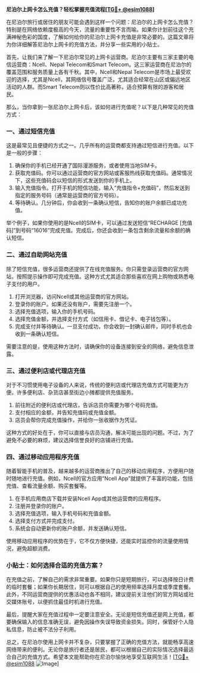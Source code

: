 **尼泊尔上网卡怎么充值？轻松掌握充值流程[[TG💪+ @esim1088](https://t.me/s/esim1088)]**

在尼泊尔旅行或居住的朋友可能会遇到这样一个问题：尼泊尔的上网卡怎么充值？特别是在网络依赖度极高的今天，流量的重要性不言而喻。如果你计划前往这个充满神秘色彩的国度，了解如何给你的尼泊尔上网卡充值是非常必要的。这篇文章将为你详细解答尼泊尔上网卡的充值方法，并分享一些实用的小贴士。

首先，让我们来了解一下尼泊尔常见的上网卡运营商。尼泊尔主要有三家主要的电信运营商：Ncell、Nepal Telecom和Smart Telecom。这三家运营商在尼泊尔的覆盖范围和服务质量上各有千秋。其中，Ncell和Nepal Telecom是市场上最受欢迎的选择，尤其是Ncell，其网络信号覆盖广泛，尤其适合经常在山区或偏远地区活动的人群。而Smart Telecom则以性价比高著称，适合预算有限的游客和居民。

那么，当你拿到一张尼泊尔上网卡后，该如何进行充值呢？以下是几种常见的充值方式：

### 一、通过短信充值

这是最常见且便捷的方式之一。几乎所有的运营商都支持通过短信进行充值。以下是一般的步骤：

1. 确保你的手机已经开通了国际漫游服务，或者使用当地SIM卡。
2. 获取充值码。你可以通过运营商的官方网站或客服热线获取充值码。通常情况下，这些充值码会以短信的形式发送到你的手机上。
3. 输入充值指令。打开手机的短信功能，输入“充值指令+充值码”，然后发送到指定的服务号码（通常是运营商的官方号码）。
4. 等待确认。几分钟后，你会收到一条确认短信，告知你的账户余额已成功充值。

举个例子，如果你使用的是Ncell的SIM卡，可以通过发送短信“RECHARGE [充值码]”到号码“16016”完成充值。完成后，你还会收到一条包含剩余流量和余额的确认短信。

### 二、通过自助网站充值

除了短信充值，很多运营商还提供了在线充值服务。你只需登录运营商的官方网站，按照提示操作即可完成充值。这种方式尤其适合那些喜欢在网上购物或熟悉电子支付的用户。

1. 打开浏览器，访问Ncell或其他运营商的官方网站。
2. 登录你的账户。如果还没有账户，需要先注册一个。
3. 选择充值选项，输入你的手机号码。
4. 选择充值金额，并选择支付方式（如信用卡、借记卡、电子钱包等）。
5. 完成支付并等待确认。一旦支付成功，你会收到一封确认邮件，同时手机也会收到一条确认短信。

需要注意的是，使用这种方法时，请确保你的设备连接到安全的网络，避免信息泄露。

### 三、通过便利店或代理店充值

对于不习惯使用电子设备的人来说，传统的便利店或代理店充值方式可能更为方便。许多便利店、杂货店甚至街边小摊都提供充值服务。

1. 前往附近的便利店或代理店，告诉店员你需要为哪个号码充值。
2. 支付相应的金额，并告知充值码或充值金额。
3. 店员会帮你完成充值操作，并给你一张收据作为凭证。

这种方式的好处在于，你可以直接与店员沟通，解决可能出现的问题。不过，为了避免不必要的麻烦，建议选择信誉良好的店铺进行充值。

### 四、通过移动应用程序充值

随着智能手机的普及，越来越多的运营商推出了自己的移动应用程序，方便用户随时随地进行充值。例如，Ncell的官方应用“Ncell App”就提供了丰富的功能，包括充值、查看流量余额、购买套餐等。

1. 在手机应用商店下载并安装Ncell App或其他运营商的应用程序。
2. 注册并登录你的账户。
3. 选择充值选项，输入手机号码和充值金额。
4. 选择支付方式并完成支付。
5. 系统会自动更新你的账户余额，并发送确认短信。

使用移动应用程序的优势在于，它不仅方便快捷，还能实时监控你的流量使用情况，避免超额消费。

### 小贴士：如何选择合适的充值方案？

在充值之前，了解自己的需求非常重要。如果你只是短期旅行，可以选择按日计费的临时套餐；如果你长期居住，则可以根据自己的使用频率选择月度或季度套餐。此外，不同运营商提供的优惠活动也各不相同，建议提前关注他们的官方网站或社交媒体账号，以便抓住最佳时机进行充值。

最后，提醒大家在充值过程中一定要注意安全。无论是短信充值还是网上充值，都要确保输入的信息准确无误，避免因操作失误导致资金损失。同时，保管好个人隐私信息，防止被不法分子利用。

总之，在尼泊尔使用上网卡并不复杂，只要掌握了正确的充值方法，就能畅享高速网络带来的便利。无论你是旅行者还是居民，都可以根据自己的实际情况选择最适合自己的充值方式。希望本文能帮助你在尼泊尔愉快地享受互联网生活！[[TG💪+ @esim1088](https://t.me/s/esim1088) ![Image](https://i.postimg.cc/4NQfJmqS/Snipaste-2025-05-13-00-14-12.png)]